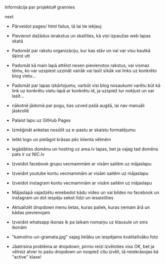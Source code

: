Informācija par projektu# grannies

next

+ Pārveidot pages/ html failus, tā lai tie iekļauj
    <!-- HEADER -->
     <div id="header"></div>

     <!-- FOOTER -->
     <div id="footer"></div>

+ Pievienot dažādus ierakstus un skatīties, kā viņi izpaužas web lapas skatā

- Padomāt par rakstu organizāciju, kur kas stāv un vai var visu kautkā šķirot utt

- Padomāt kā main lapā attēlot nesen pievienotos rakstus, vai vismaz tēmu, ko var uzspiest uzzināt vairāk vai lasīt sīkāk vai links uz konkrēto blog vietu...

- Padomāt par lapas izkārtojumu, varbūt visi blog nosaukumi varētu būt kā link uz konkrētu vietu lapā ar konkrētu id,  ja uzspiež tur nokļust un var lasīt...

* nākotnē jādomā par pogu, kas uzved pašā augšā, lai nav manuāli jāskrollē

+ Palaist lapu uz GitHub Pages

- Izmēģināt anketas nosūtīt uz e-pastu ar skaistu formatējumu

+ Ielikt logo un pielāgot krāsas pēc klienta vēlmēm

- Iegādāties domēnu un hosting uz area.lv lapas, bet ja vajag tad domēns pats ir uz NIC.lv

- Izveidot facebook grupu vecmammām ar visām saitēm uz mājaslapu

- Izveidot youtube kontu vecmammām ar visām saitēm uz mājaslapu

- Izveidot instagram kontu vecmammām ar visām saitēm uz mājaslapu

- Mājaslapā vajadzētu emebedot kādu video un vai bildes no facebook un instagram un dot iespēju sekot līdzi un iesaistīties

- Aktualizēt dropdown menu lietas, kuras paliek, kuras ņemam ārā un kādas pievienojam

- Izveidot whatsapp ikonas ik pa laikam nomaiņu uz klausule un sms ikonām

- "kamolins-un-gramata.jpg" vajag lielāku un iespējams kvalitatīvāku foto

- <!-- ! -->Jāatrisina problēma ar dropdown, pirmo reizi izvēloties viss OK, bet ja vēlreiz atver to pašu dropdown un nospiež citu izvēli, tā neiekrāsojas kā "active" klase!



